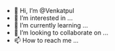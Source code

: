 - 👋 Hi, I’m @Venkatpul
- 👀 I’m interested in ...
- 🌱 I’m currently learning ...
- 💞️ I’m looking to collaborate on ...
- 📫 How to reach me ...

<!---
Venkatpul/Venkatpul is a ✨ special ✨ repository because its `README.md` (this file) appears on your GitHub profile.
You can click the Preview link to take a look at your changes.
--->
